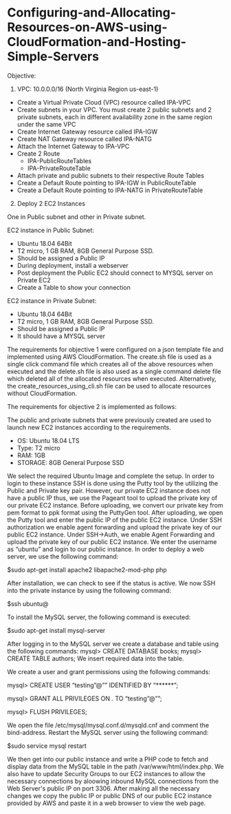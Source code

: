 # Configuring-and-Allocating-Resources-on-AWS-using-CloudFormation-and-Hosting-Simple-Servers

Objective:

1. VPC: 10.0.0.0/16 (North Virginia Region us-east-1)
- Create a Virtual Private Cloud (VPC) resource called IPA-VPC
- Create subnets in your VPC. You must create 2 public subnets and 2 private subnets, each in different availability zone in the same region under the same VPC
- Create Internet Gateway resource called IPA-IGW
- Create NAT Gateway resource called IPA-NATG
- Attach the Internet Gateway to IPA-VPC
- Create 2 Route
  - IPA-PublicRouteTables
  - IPA-PrivateRouteTable
- Attach private and public subnets to their respective Route Tables
- Create a Default Route pointing to IPA-IGW in PublicRouteTable
- Create a Default Route pointing to IPA-NATG in PrivateRouteTable

2. Deploy 2 EC2 Instances

One in Public subnet and other in Private subnet.

EC2 instance in Public Subnet:
- Ubuntu 18.04 64Bit
- T2 micro, 1 GB RAM, 8GB General Purpose SSD.
- Should be assigned a Public IP
- During deployment, install a webserver
- Post deployment the Public EC2 should connect to MYSQL server on Private EC2
- Create a Table to show your connection

EC2 instance in Private Subnet:
- Ubuntu 18.04 64Bit
- T2 micro, 1 GB RAM, 8GB General Purpose SSD.
- Should be assigned a Public IP
- It should have a MYSQL server


The requirements for objective 1 were configured on a json template file and implemented using AWS CloudFormation. The create.sh file is used as a single click command file which creates all of the above resources when executed and the delete.sh file is also used as a single command delete file which deleted all of the allocated resources when executed.
Alternatively, the create_resources_using_cli.sh file can be used to allocate resources without CloudFormation.

The requirements for objective 2 is implemented as follows:

The public and private subnets that were previously created are used to launch new EC2 instances according to the requirements.

- OS: Ubuntu 18.04 LTS
- Type: T2 micro
- RAM: 1GB
- STORAGE: 8GB General Purpose SSD

We select the required Ubuntu Image and complete the setup. In order to login to these instance SSH is done using the Putty tool by the utilizing the Public and Private key pair. However, our private EC2 instance does not have a public IP thus, we use the Pageant tool to upload the private key of our private EC2 instance. Before uploading, we convert our private key from pem format to ppk format using the PuttyGen tool. After uploading, we open the Putty tool and enter the public IP of the public EC2 instance. Under SSH authorization we enable agent forwarding and upload the private key of our public EC2 instance. Under SSH→Auth, we enable Agent Forwarding and upload the private key of our public EC2 instance. We enter the username as “ubuntu” and login to our public instance. In order to deploy a web server, we use the following command: 

$sudo apt-get install apache2 libapache2-mod-php php

After installation, we can check to see if the status is active. We now SSH into the private instance by using the following command:

$ssh ubuntu@<ipv4-address>

To install the MySQL server, the following command is executed:

$sudo apt-get install mysql-server

After logging in to the MySQL server we create a database and table using the following commands: mysql> CREATE DATABASE books; mysql> CREATE TABLE authors;
We insert required data into the table.

We create a user and grant permissions using the following commands: 

mysql> CREATE USER “testing”@”<ip>” IDENTIFIED BY “******”; 

mysql> GRANT ALL PRIVILEGES ON *.* TO “testing”@”<ip>”; 

mysql> FLUSH PRIVILEGES;

We open the file /etc/mysql/mysql.conf.d/mysqld.cnf and comment the bind-address. Restart the MySQL server using the following command:

$sudo service mysql restart

We then get into our public instance and write a PHP code to fetch and display data from the MySQL table in the path /var/www/html/index.php. We also have to update Security Groups to our EC2 instances to allow the necessary connections by aloowing inbound MySQL connections from the Web Server's public IP on port 3306.
After making all the necessary changes we copy the public IP or public DNS of our public EC2 instance provided by AWS and paste it in a web browser to view the web page.



